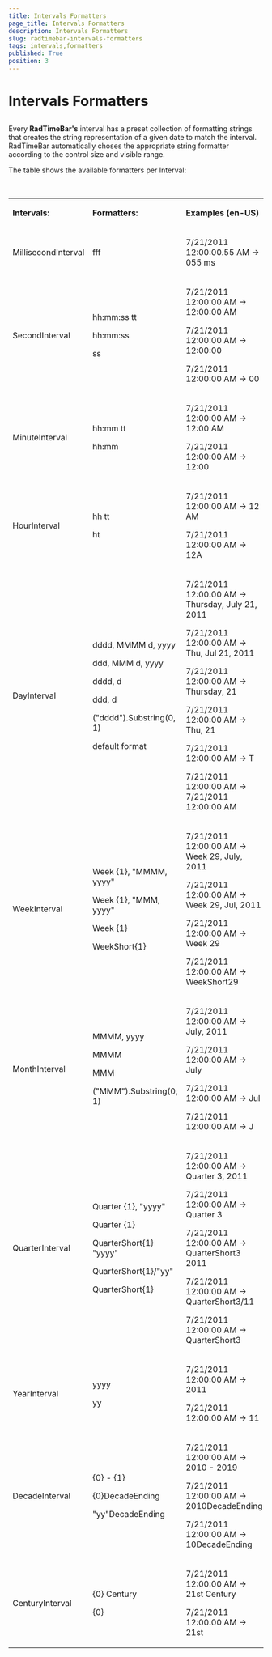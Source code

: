 ```yaml
---
title: Intervals Formatters
page_title: Intervals Formatters
description: Intervals Formatters
slug: radtimebar-intervals-formatters
tags: intervals,formatters
published: True
position: 3
---
```


# Intervals Formatters



## 

Every __RadTimeBar's__ interval has a preset collection of formatting strings that creates the string representation of a given date to match the interval. RadTimeBar automatically choses the appropriate string formatter according to the control size and visible range.

The table shows the available formatters per Interval:


<table> <tr><td>

<b>Intervals:</b></td><td>

<b>Formatters:</b></td><td>

<b>Examples (en-US)</b></td></tr><tr><td>MillisecondInterval</td><td>

fff</td><td>

7/21/2011 12:00:00.55 AM -> 055 ms</td></tr><tr><td>SecondInterval</td><td>

hh:mm:ss tt

hh:mm:ss

ss</td><td>

7/21/2011 12:00:00 AM -> 12:00:00 AM

7/21/2011 12:00:00 AM -> 12:00:00

7/21/2011 12:00:00 AM -> 00</td></tr><tr><td>MinuteInterval</td><td>

hh:mm tt

hh:mm</td><td>

7/21/2011 12:00:00 AM -> 12:00 AM

7/21/2011 12:00:00 AM -> 12:00</td></tr><tr><td>HourInterval</td><td>

hh tt

ht</td><td>

7/21/2011 12:00:00 AM -> 12 AM 

7/21/2011 12:00:00 AM -> 12A</td></tr><tr><td>DayInterval</td><td>

dddd, MMMM d, yyyy 

ddd, MMM d, yyyy 

dddd, d 

ddd, d 

("dddd").Substring(0, 1) 

default format</td><td>

7/21/2011 12:00:00 AM -> Thursday, July 21, 2011 

7/21/2011 12:00:00 AM -> Thu, Jul 21, 2011 

7/21/2011 12:00:00 AM -> Thursday, 21 

7/21/2011 12:00:00 AM -> Thu, 21 

7/21/2011 12:00:00 AM -> T 

7/21/2011 12:00:00 AM -> 7/21/2011 12:00:00 AM</td></tr><tr><td>WeekInterval</td><td>

Week {1}, "MMMM, yyyy" 

Week {1}, "MMM, yyyy" 

Week {1} 

WeekShort{1}</td><td>

7/21/2011 12:00:00 AM -> Week 29, July, 2011 

7/21/2011 12:00:00 AM -> Week 29, Jul, 2011 

7/21/2011 12:00:00 AM -> Week 29 

7/21/2011 12:00:00 AM -> WeekShort29</td></tr><tr><td>MonthInterval</td><td>

MMMM, yyyy 

MMMM 

MMM 

("MMM").Substring(0, 1)</td><td>

7/21/2011 12:00:00 AM -> July, 2011 

7/21/2011 12:00:00 AM -> July 

7/21/2011 12:00:00 AM -> Jul 

7/21/2011 12:00:00 AM -> J</td></tr><tr><td>QuarterInterval</td><td>

Quarter {1}, "yyyy" 

Quarter {1} 

QuarterShort{1} "yyyy" 

QuarterShort{1}/"yy" 

QuarterShort{1}</td><td>

7/21/2011 12:00:00 AM -> Quarter 3, 2011 

7/21/2011 12:00:00 AM -> Quarter 3 

7/21/2011 12:00:00 AM -> QuarterShort3 2011 

7/21/2011 12:00:00 AM -> QuarterShort3/11 

7/21/2011 12:00:00 AM -> QuarterShort3</td></tr><tr><td>YearInterval</td><td>

yyyy 

yy</td><td>

7/21/2011 12:00:00 AM -> 2011 

7/21/2011 12:00:00 AM -> 11</td></tr><tr><td>DecadeInterval</td><td>

{0} - {1} 

{0}DecadeEnding 

"yy"DecadeEnding</td><td>

7/21/2011 12:00:00 AM -> 2010 - 2019 

7/21/2011 12:00:00 AM -> 2010DecadeEnding 

7/21/2011 12:00:00 AM -> 10DecadeEnding</td></tr><tr><td>CenturyInterval</td><td>

{0} Century 

{0}</td><td>

7/21/2011 12:00:00 AM -> 21st Century 

7/21/2011 12:00:00 AM -> 21st</td></tr></table>
